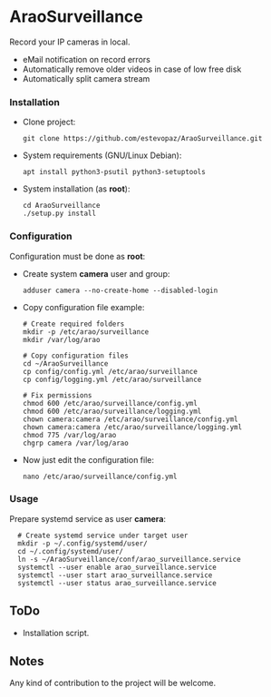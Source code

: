# AraoSurveillance

Record your IP cameras in local.
- eMail notification on record errors
- Automatically remove older videos in case of low free disk
- Automatically split camera stream


### Installation

- Clone project:

      git clone https://github.com/estevopaz/AraoSurveillance.git

- System requirements (GNU/Linux Debian):

      apt install python3-psutil python3-setuptools
      
- System installation (as __root__):

      cd AraoSurveillance
      ./setup.py install


### Configuration

Configuration must be done as __root__:

- Create system __camera__ user and group:

      adduser camera --no-create-home --disabled-login

- Copy configuration file example:

      # Create required folders
      mkdir -p /etc/arao/surveillance
      mkdir /var/log/arao

      # Copy configuration files
      cd ~/AraoSurveillance
      cp config/config.yml /etc/arao/surveillance
      cp config/logging.yml /etc/arao/surveillance

      # Fix permissions
      chmod 600 /etc/arao/surveillance/config.yml
      chmod 600 /etc/arao/surveillance/logging.yml
      chown camera:camera /etc/arao/surveillance/config.yml
      chown camera:camera /etc/arao/surveillance/logging.yml
      chmod 775 /var/log/arao
      chgrp camera /var/log/arao
      
- Now just edit the configuration file:

      nano /etc/arao/surveillance/config.yml

  
### Usage

Prepare systemd service as user __camera__:

      # Create systemd service under target user
      mkdir -p ~/.config/systemd/user/
      cd ~/.config/systemd/user/
      ln -s ~/AraoSurveillance/conf/arao_surveillance.service
      systemctl --user enable arao_surveillance.service
      systemctl --user start arao_surveillance.service
      systemctl --user status arao_surveillance.service


## ToDo

- Installation script.


## Notes

Any kind of contribution to the project will be welcome.
